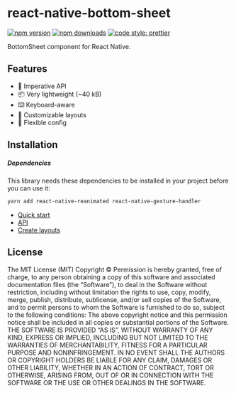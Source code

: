 # react-native-bottom-sheet

[![npm version](https://img.shields.io/npm/v/@antbase/react-native-bottom-sheet)](https://www.npmjs.com/package/@antbase/react-native-bottom-sheet)
[![npm downloads](https://img.shields.io/npm/dw/@antbase/react-native-bottom-sheet)](https://www.npmjs.com/package/@antbase/react-native-bottom-sheet)
[![code style: prettier](https://img.shields.io/badge/code_style-prettier-ff69b4.svg)](https://github.com/prettier/prettier)

BottomSheet component for React Native.

<!-- ![toast gif](./docs/toast.gif) -->

## Features

- 🚀 Imperative API
- 📦 Very lightweight (~40 kB)
- ⌨️ Keyboard-aware
- 🎨 Customizable layouts
- 🔧 Flexible config

## Installation

##### Dependencies
This library needs these dependencies to be installed in your project before you can use it:
```sh
yarn add react-native-reanimated react-native-gesture-handler
```

- [Quick start](./docs/quick-start.md)
- [API](./docs/api.md)
- [Create layouts](./docs/layouts.md)
<!-- - FAQ -->
<!--   - [How to show the Toast inside a Modal?](./docs/modal-usage.md) -->
<!--   - [How to render the Toast when using a Navigation library?](./docs/navigation-usage.md) -->
<!--   - [How to mock the library for testing with jest?](./docs/jest-testing.md) -->

## License

The MIT License (MIT)
Copyright © <year> <copyright holders>
Permission is hereby granted, free of charge, to any person obtaining a copy of
this software and associated documentation files (the “Software”), to deal in
the Software without restriction, including without limitation the rights to
use, copy, modify, merge, publish, distribute, sublicense, and/or sell copies
of the Software, and to permit persons to whom the Software is furnished to do
so, subject to the following conditions:
The above copyright notice and this permission notice shall be included in all
copies or substantial portions of the Software.
THE SOFTWARE IS PROVIDED “AS IS”, WITHOUT WARRANTY OF ANY KIND, EXPRESS OR
IMPLIED, INCLUDING BUT NOT LIMITED TO THE WARRANTIES OF MERCHANTABILITY,
FITNESS FOR A PARTICULAR PURPOSE AND NONINFRINGEMENT. IN NO EVENT SHALL THE
AUTHORS OR COPYRIGHT HOLDERS BE LIABLE FOR ANY CLAIM, DAMAGES OR OTHER
LIABILITY, WHETHER IN AN ACTION OF CONTRACT, TORT OR OTHERWISE, ARISING FROM,
OUT OF OR IN CONNECTION WITH THE SOFTWARE OR THE USE OR OTHER DEALINGS IN THE
SOFTWARE.
